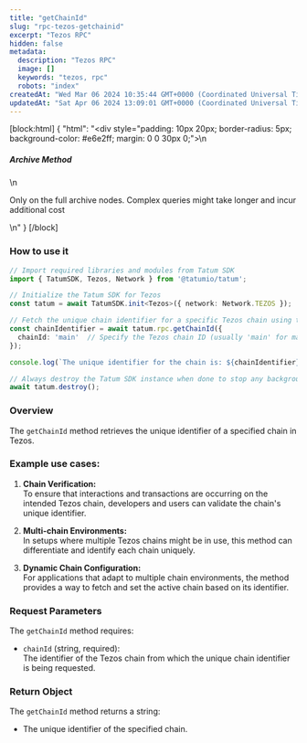 ```yaml
---
title: "getChainId"
slug: "rpc-tezos-getchainid"
excerpt: "Tezos RPC"
hidden: false
metadata: 
  description: "Tezos RPC"
  image: []
  keywords: "tezos, rpc"
  robots: "index"
createdAt: "Wed Mar 06 2024 10:35:44 GMT+0000 (Coordinated Universal Time)"
updatedAt: "Sat Apr 06 2024 13:09:01 GMT+0000 (Coordinated Universal Time)"
---
```

[block:html]
{
  "html": "<div style=\"padding: 10px 20px; border-radius: 5px; background-color: #e6e2ff; margin: 0 0 30px 0;\">\n  <h5>Archive Method</h5>\n  <p>Only on the full archive nodes. Complex queries might take longer and incur additional cost</p>\n</div>"
}
[/block]


### How to use it

```typescript
// Import required libraries and modules from Tatum SDK
import { TatumSDK, Tezos, Network } from '@tatumio/tatum';

// Initialize the Tatum SDK for Tezos
const tatum = await TatumSDK.init<Tezos>({ network: Network.TEZOS });

// Fetch the unique chain identifier for a specific Tezos chain using the getChainId method
const chainIdentifier = await tatum.rpc.getChainId({
  chainId: 'main'  // Specify the Tezos chain ID (usually 'main' for mainnet)
});

console.log(`The unique identifier for the chain is: ${chainIdentifier}`);

// Always destroy the Tatum SDK instance when done to stop any background processes
await tatum.destroy();
```

### Overview

The `getChainId` method retrieves the unique identifier of a specified chain in Tezos.

### Example use cases:

1. **Chain Verification:**  
   To ensure that interactions and transactions are occurring on the intended Tezos chain, developers and users can validate the chain's unique identifier.

2. **Multi-chain Environments:**  
   In setups where multiple Tezos chains might be in use, this method can differentiate and identify each chain uniquely.

3. **Dynamic Chain Configuration:**  
   For applications that adapt to multiple chain environments, the method provides a way to fetch and set the active chain based on its identifier.

### Request Parameters

The `getChainId` method requires:

- `chainId` (string, required):  
  The identifier of the Tezos chain from which the unique chain identifier is being requested.

### Return Object

The `getChainId` method returns a string:

- The unique identifier of the specified chain.
